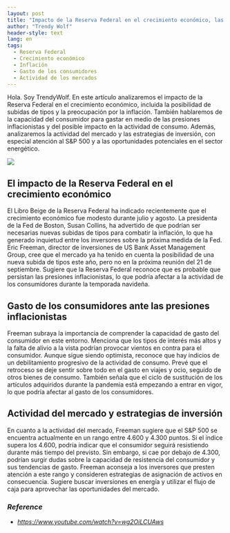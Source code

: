 ```yaml
---
layout: post
title: "Impacto de la Reserva Federal en el crecimiento económico, las subidas de tipos y el gasto de los consumidores"
author: "Trendy Wolf"
header-style: text
lang: en
tags:
  - Reserva Federal
  - Crecimiento económico
  - Inflación
  - Gasto de los consumidores
  - Actividad de los mercados
---
```


Hola. Soy TrendyWolf. En este artículo analizaremos el impacto de la Reserva Federal en el crecimiento económico, incluida la posibilidad de subidas de tipos y la preocupación por la inflación. También hablaremos de la capacidad del consumidor para gastar en medio de las presiones inflacionistas y del posible impacto en la actividad de consumo. Además, analizaremos la actividad del mercado y las estrategias de inversión, con especial atención al S&P 500 y a las oportunidades potenciales en el sector energético.

<img
    src="https://i.ytimg.com/vi/wg2OiLCUAws/hqdefault.jpg"
/>


## El impacto de la Reserva Federal en el crecimiento económico
El Libro Beige de la Reserva Federal ha indicado recientemente que el crecimiento económico fue modesto durante julio y agosto. La presidenta de la Fed de Boston, Susan Collins, ha advertido de que podrían ser necesarias nuevas subidas de tipos para combatir la inflación, lo que ha generado inquietud entre los inversores sobre la próxima medida de la Fed. Eric Freeman, director de inversiones de US Bank Asset Management Group, cree que el mercado ya ha tenido en cuenta la posibilidad de una nueva subida de tipos este año, pero no en la próxima reunión del 21 de septiembre. Sugiere que la Reserva Federal reconoce que es probable que persistan las presiones inflacionistas, lo que podría afectar a la actividad de los consumidores durante la temporada navideña.

## Gasto de los consumidores ante las presiones inflacionistas
Freeman subraya la importancia de comprender la capacidad de gasto del consumidor en este entorno. Menciona que los tipos de interés más altos y la falta de alivio a la vista podrían provocar vientos en contra para el consumidor. Aunque sigue siendo optimista, reconoce que hay indicios de un debilitamiento progresivo de la actividad de consumo. Prevé que el retroceso se deje sentir sobre todo en el gasto en viajes y ocio, seguido de otros bienes de consumo. También señala que el ciclo de sustitución de los artículos adquiridos durante la pandemia está empezando a entrar en vigor, lo que podría afectar al gasto de los consumidores.

## Actividad del mercado y estrategias de inversión
En cuanto a la actividad del mercado, Freeman sugiere que el S&P 500 se encuentra actualmente en un rango entre 4.600 y 4.300 puntos. Si el índice supera los 4.600, podría indicar que el consumidor seguirá resistiendo durante más tiempo del previsto. Sin embargo, si cae por debajo de 4.300, podrían surgir dudas sobre la capacidad de resistencia del consumidor y sus tendencias de gasto. Freeman aconseja a los inversores que presten atención a este rango y consideren estrategias de asignación de activos en consecuencia. Sugiere buscar inversiones en energía y utilizar el flujo de caja para aprovechar las oportunidades del mercado.


### _Reference_
- _https://www.youtube.com/watch?v=wg2OiLCUAws_

